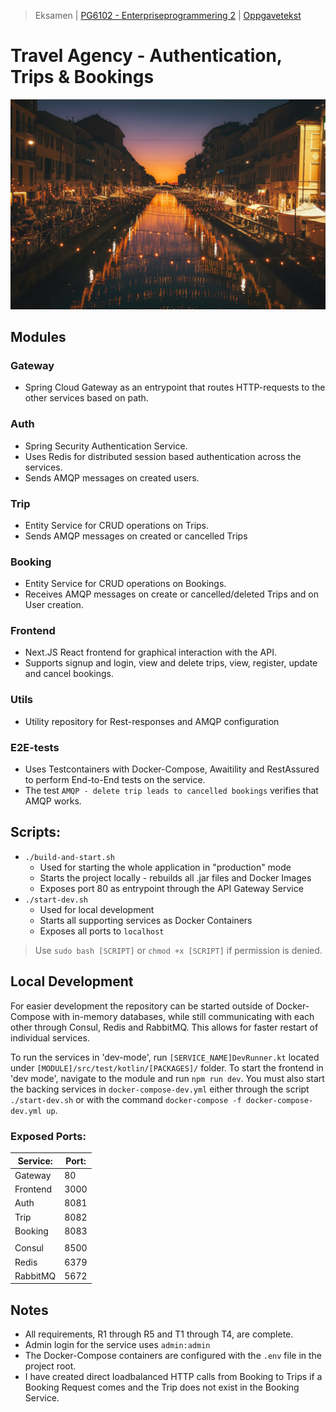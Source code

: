 > Eksamen | [PG6102 - Enterpriseprogrammering 2](https://old.kristiania.no/emnebeskrivelse-2-2/?kode=PG6102&arstall=2020&terminkode=H%C3%98ST) | [Oppgavetekst](./docs/PG6102_enterpriseprogramming2_exam_2020_fall.pdf)
# Travel Agency - Authentication, Trips & Bookings
![Travel Agency Photo - taken by Cristina Gottardi on Unsplash](./docs/travel-agency_by-cristina-gottardi.jpg)

## Modules
### Gateway
* Spring Cloud Gateway as an entrypoint that routes HTTP-requests to the other services based on path.
### Auth
* Spring Security Authentication Service.
* Uses Redis for distributed session based authentication across the services.
* Sends AMQP messages on created users.
### Trip
* Entity Service for CRUD operations on Trips.
* Sends AMQP messages on created or cancelled Trips
### Booking
* Entity Service for CRUD operations on Bookings.
* Receives AMQP messages on create or cancelled/deleted Trips and on User creation.
### Frontend
* Next.JS React frontend for graphical interaction with the API.
* Supports signup and login, view and delete trips, view, register, update and cancel bookings.
### Utils
* Utility repository for Rest-responses and AMQP configuration
### E2E-tests
* Uses Testcontainers with Docker-Compose, Awaitility and RestAssured to perform End-to-End tests on the service.
* The test `AMQP - delete trip leads to cancelled bookings` verifies that AMQP works.

## Scripts:
* `./build-and-start.sh`
    * Used for starting the whole application in "production" mode
    * Starts the project locally - rebuilds all .jar files and Docker Images
    * Exposes port 80 as entrypoint through the API Gateway Service
* `./start-dev.sh`
    * Used for local development
    * Starts all supporting services as Docker Containers
    * Exposes all ports to `localhost`
> Use `sudo bash [SCRIPT]` or `chmod +x [SCRIPT]` if permission is denied.

## Local Development
For easier development the repository can be started outside of Docker-Compose with in-memory databases, while still communicating with each other through Consul, Redis and RabbitMQ.
This allows for faster restart of individual services.

To run the services in 'dev-mode', run `[SERVICE_NAME]DevRunner.kt` located under `[MODULE]/src/test/kotlin/[PACKAGES]/` folder.
To start the frontend in 'dev mode', navigate to the module and run `npm run dev`. 
You must also start the backing services in `docker-compose-dev.yml` either through the script `./start-dev.sh` or with the command `docker-compose -f docker-compose-dev.yml up`.

### Exposed Ports:
| Service:  | Port: |
| ---       | ---   |
| Gateway   | 80    |
| Frontend  | 3000  |
| Auth      | 8081  |
| Trip      | 8082  |
| Booking   | 8083  |
|           |       |
| Consul    | 8500  |
| Redis     | 6379  |
| RabbitMQ  | 5672  |

## Notes
* All requirements, R1 through R5 and T1 through T4, are complete.
* Admin login for the service uses `admin:admin`
* The Docker-Compose containers are configured with the `.env` file in the project root.
* I have created direct loadbalanced HTTP calls from Booking to Trips if a Booking Request comes and the Trip does not exist in the Booking Service.
